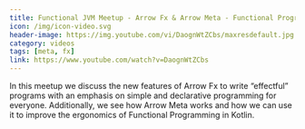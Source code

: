 ```yaml
---
title: Functional JVM Meetup - Arrow Fx & Arrow Meta - Functional Programming for the masses
icon: /img/icon-video.svg
header-image: https://img.youtube.com/vi/DaognWtZCbs/maxresdefault.jpg
category: videos
tags: [meta, fx]
link: https://www.youtube.com/watch?v=DaognWtZCbs
---
```

In this meetup we discuss the new features of Arrow Fx to write “effectful” programs with an emphasis on simple and declarative programming for everyone.
Additionally, we see how Arrow Meta works and how we can use it to improve the ergonomics of Functional Programming in Kotlin.
